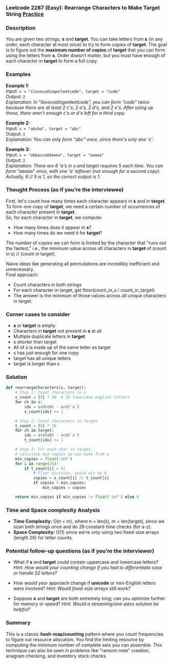 ### Leetcode 2287 (Easy): Rearrange Characters to Make Target String [Practice](https://leetcode.com/problems/rearrange-characters-to-make-target-string)

### Description  
You are given two strings, **s** and **target**. You can take letters from **s** (in any order, each character at most once) to try to form copies of **target**. The goal is to figure out the **maximum number of copies** of **target** that you can form using the letters from **s**. Order doesn’t matter, but you must have enough of each character in **target** to form a full copy.

### Examples  

**Example 1:**  
Input: `s = "ilovecodingonleetcode", target = "code"`  
Output: `2`  
*Explanation: In "ilovecodingonleetcode", you can form "code" twice because there are at least 2 c's, 2 o's, 2 d's, and 2 e's. After using up those, there aren't enough c's or d's left for a third copy.*

**Example 2:**  
Input: `s = "abcba", target = "abc"`  
Output: `1`  
*Explanation: You can only form "abc" once, since there's only one 'c'.*

**Example 3:**  
Input: `s = "abbaccaddaeea", target = "aaaaa"`  
Output: `2`  
*Explanation: There are 6 'a's in s and target requires 5 each time. You can form "aaaaa" once, with one 'a' leftover (not enough for a second copy). Actually, 6 // 5 is 1, so the correct output is 1.*

### Thought Process (as if you’re the interviewee)  
First, let's count how many times each character appears in **s** and in **target**.  
To form one copy of **target**, we need a certain number of occurrences of each character present in **target**.  
So, for each character in **target**, we compute:  
- How many times does it appear in **s**?
- How many times do we need it for **target**?

The number of copies we can form is limited by the character that "runs out the fastest," i.e., the minimum value across all characters in **target** of (count in s) // (count in target).

Naive ideas like generating all permutations are incredibly inefficient and unnecessary.  
Final approach:  
- Count characters in both strings
- For each character in target, get floor(count_in_s / count_in_target)
- The answer is the minimum of those values across all unique characters in target.

### Corner cases to consider  
- **s** or **target** is empty  
- Characters in **target** not present in **s** at all  
- Multiple duplicate letters in **target**  
- s shorter than target  
- All of s is made up of the same letter as target  
- s has just enough for one copy  
- target has all unique letters  
- target is longer than s  

### Solution

```python
def rearrangeCharacters(s, target):
    # Step 1: Count characters in s
    s_count = [0] * 26  # 26 lowercase english letters
    for ch in s:
        idx = ord(ch) - ord('a')
        s_count[idx] += 1

    # Step 2: Count characters in target
    t_count = [0] * 26
    for ch in target:
        idx = ord(ch) - ord('a')
        t_count[idx] += 1

    # Step 3: For each char in target, 
    # calculate max copies we can make from s
    min_copies = float('inf')
    for i in range(26):
        if t_count[i] > 0:
            # Floor division, avoid div by 0
            copies = s_count[i] // t_count[i]
            if copies < min_copies:
                min_copies = copies

    return min_copies if min_copies != float('inf') else 0
```

### Time and Space complexity Analysis  

- **Time Complexity:** O(n + m), where n = len(s), m = len(target), since we scan both strings once and do 26 constant-time checks (for a-z).
- **Space Complexity:** O(1) since we're only using two fixed-size arrays (length 26) for letter counts.

### Potential follow-up questions (as if you’re the interviewer)  

- What if **s** and **target** could contain uppercase and lowercase letters?
  *Hint: How would your counting change if you had to differentiate case or handle 52 letters?*

- How would your approach change if **unicode** or non-English letters were involved?
  *Hint: Would fixed-size arrays still work?*

- Suppose **s** and **target** are both extremely long; can you optimize further for memory or speed?
  *Hint: Would a streaming/one-pass solution be helpful?*

### Summary
This is a classic **hash-map/counting** pattern where you count frequencies to figure out resource allocation. You find the limiting resource by computing the minimum number of complete sets you can assemble. This technique can also be seen in problems like "ransom note" creation, anagram checking, and inventory stock checks.